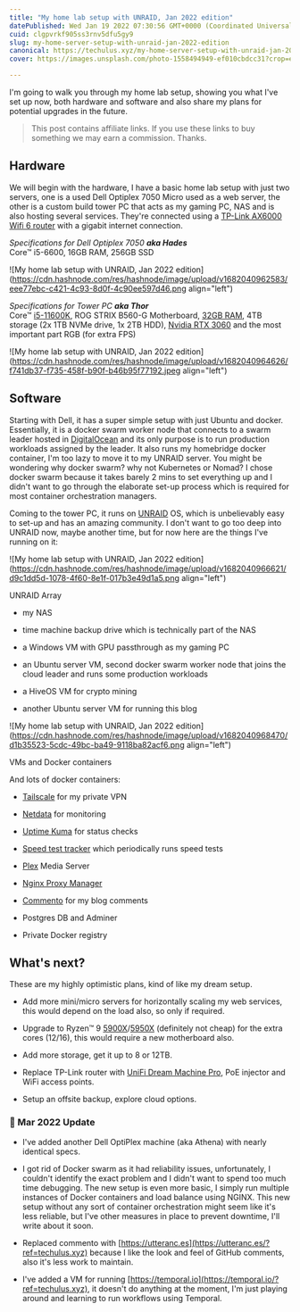 ```yaml
---
title: "My home lab setup with UNRAID, Jan 2022 edition"
datePublished: Wed Jan 19 2022 07:30:56 GMT+0000 (Coordinated Universal Time)
cuid: clgpvrkf905ss3rnv5dfu5gy9
slug: my-home-server-setup-with-unraid-jan-2022-edition
canonical: https://techulus.xyz/my-home-server-setup-with-unraid-jan-2022-edition/
cover: https://images.unsplash.com/photo-1558494949-ef010cbdcc31?crop=entropy&cs=tinysrgb&fit=max&fm=jpg&ixid=MnwxMTc3M3wwfDF8c2VhcmNofDF8fHNlcnZlcnxlbnwwfHx8fDE2NDI1NzIyNDU&ixlib=rb-1.2.1&q=80&w=2000

---
```


I'm going to walk you through my home lab setup, showing you what I've set up now, both hardware and software and also share my plans for potential upgrades in the future.

> This post contains affiliate links. If you use these links to buy something we may earn a commission. Thanks.

## Hardware

We will begin with the hardware, I have a basic home lab setup with just two servers, one is a used Dell Optiplex 7050 Micro used as a web server, the other is a custom build tower PC that acts as my gaming PC, NAS and is also hosting several services. They're connected using a [TP-Link AX6000 Wifi 6 router](https://www.amazon.com/gp/product/B07L56SN8M/ref=as_li_qf_asin_il_tl?ie=UTF8&tag=dotvim-20&creative=9325&linkCode=as2&creativeASIN=B07L56SN8M&linkId=8cc2619585422add854b25143473a4fa&ref=techulus.xyz) with a gigabit internet connection.

*Specifications for Dell Optiplex 7050* ***aka Hades***  
Core™ i5-6600, 16GB RAM, 256GB SSD

![My home lab setup with UNRAID, Jan 2022 edition](https://cdn.hashnode.com/res/hashnode/image/upload/v1682040962583/eee77ebc-c421-4c93-8d0f-4c90ee597d46.png align="left")

*Specifications for Tower PC* ***aka Thor***  
Core™ [i5-11600K](https://www.amazon.com/gp/product/B08X67YZBL/ref=as_li_qf_asin_il_tl?ie=UTF8&tag=dotvim-20&creative=9325&linkCode=as2&creativeASIN=B08X67YZBL&linkId=1a7a54da13a770d7c2a18c3808055718&ref=techulus.xyz), ROG STRIX B560-G Motherboard, [32GB RAM](https://amzn.to/3qEI816?ref=techulus.xyz), 4TB storage (2x 1TB NVMe drive, 1x 2TB HDD), [Nvidia RTX 3060](https://www.amazon.com/gp/product/B0971B5B1L/ref=as_li_qf_asin_il_tl?ie=UTF8&tag=dotvim-20&creative=9325&linkCode=as2&creativeASIN=B0971B5B1L&linkId=ffb81beb4594222b539bb0578eeb6317&ref=techulus.xyz) and the most important part RGB (for extra FPS)

![My home lab setup with UNRAID, Jan 2022 edition](https://cdn.hashnode.com/res/hashnode/image/upload/v1682040964626/f741db37-f735-458f-b90f-b46b95f77192.jpeg align="left")

## Software

Starting with Dell, it has a super simple setup with just Ubuntu and docker. Essentially, it is a docker swarm worker node that connects to a swarm leader hosted in [DigitalOcean](https://www.digitalocean.com/?refcode=aed42342d15d&utm_campaign=Referral_Invite&utm_medium=Referral_Program&utm_source=badge) and its only purpose is to run production workloads assigned by the leader. It also runs my homebridge docker container, I'm too lazy to move it to my UNRAID server. You might be wondering why docker swarm? why not Kubernetes or Nomad? I chose docker swarm because it takes barely 2 mins to set everything up and I didn't want to go through the elaborate set-up process which is required for most container orchestration managers.

Coming to the tower PC, it runs on [UNRAID](https://unraid.net/?ref=techulus.xyz) OS, which is unbelievably easy to set-up and has an amazing community. I don't want to go too deep into UNRAID now, maybe another time, but for now here are the things I've running on it:

![My home lab setup with UNRAID, Jan 2022 edition](https://cdn.hashnode.com/res/hashnode/image/upload/v1682040966621/d9c1dd5d-1078-4f60-8e1f-017b3e49d1a5.png align="left")

UNRAID Array

* my NAS
    
* time machine backup drive which is technically part of the NAS
    
* a Windows VM with GPU passthrough as my gaming PC
    
* an Ubuntu server VM, second docker swarm worker node that joins the cloud leader and runs some production workloads
    
* a HiveOS VM for crypto mining
    
* another Ubuntu server VM for running this blog
    

![My home lab setup with UNRAID, Jan 2022 edition](https://cdn.hashnode.com/res/hashnode/image/upload/v1682040968470/d1b35523-5cdc-49bc-ba49-9118ba82acf6.png align="left")

VMs and Docker containers

And lots of docker containers:

* [Tailscale](https://tailscale.com/?ref=techulus.xyz) for my private VPN
    
* [Netdata](https://www.netdata.cloud/?ref=techulus.xyz) for monitoring
    
* [Uptime Kuma](https://github.com/louislam/uptime-kuma?ref=techulus.xyz) for status checks
    
* [Speed test tracker](https://github.com/henrywhitaker3/Speedtest-Tracker?ref=techulus.xyz) which periodically runs speed tests
    
* [Plex](https://www.plex.tv/?ref=techulus.xyz) Media Server
    
* [Nginx Proxy Manager](https://nginxproxymanager.com/?ref=techulus.xyz)
    
* [Commento](https://commento.io/?ref=techulus.xyz) for my blog comments
    
* Postgres DB and Adminer
    
* Private Docker registry
    

## What's next?

These are my highly optimistic plans, kind of like my dream setup.

* Add more mini/micro servers for horizontally scaling my web services, this would depend on the load also, so only if required.
    
* Upgrade to Ryzen™ 9 [5900X](https://www.amazon.com/gp/product/B08164VTWH/ref=as_li_qf_asin_il_tl?ie=UTF8&tag=dotvim-20&creative=9325&linkCode=as2&creativeASIN=B08164VTWH&linkId=5674bf08947f829512faaf95d99ff5d5&ref=techulus.xyz)/[5950X](https://www.amazon.com/gp/product/B0815Y8J9N/ref=as_li_qf_asin_il_tl?ie=UTF8&tag=dotvim-20&creative=9325&linkCode=as2&creativeASIN=B0815Y8J9N&linkId=1ee30dd750134fa546cbd4ec7792b90b&ref=techulus.xyz) (definitely not cheap) for the extra cores (12/16), this would require a new motherboard also.
    
* Add more storage, get it up to 8 or 12TB.
    
* Replace TP-Link router with [UniFi Dream Machine Pro](https://www.amazon.com/gp/product/B086967C9X/ref=as_li_qf_asin_il_tl?ie=UTF8&tag=dotvim-20&creative=9325&linkCode=as2&creativeASIN=B086967C9X&linkId=fb978c3c596b7aaf091b430d677e492b&ref=techulus.xyz), PoE injector and WiFi access points.
    
* Setup an offsite backup, explore cloud options.
    

### 🚨 Mar 2022 Update

* I've added another Dell OptiPlex machine (aka Athena) with nearly identical specs.
    
* I got rid of Docker swarm as it had reliability issues, unfortunately, I couldn't identify the exact problem and I didn't want to spend too much time debugging. The new setup is even more basic, I simply run multiple instances of Docker containers and load balance using NGINX. This new setup without any sort of container orchestration might seem like it's less reliable, but I've other measures in place to prevent downtime, I'll write about it soon.
    
* Replaced commento with [https://utteranc.es](https://utteranc.es/?ref=techulus.xyz) because I like the look and feel of GitHub comments, also it's less work to maintain.
    
* I've added a VM for running [https://temporal.io](https://temporal.io/?ref=techulus.xyz), it doesn't do anything at the moment, I'm just playing around and learning to run workflows using Temporal.